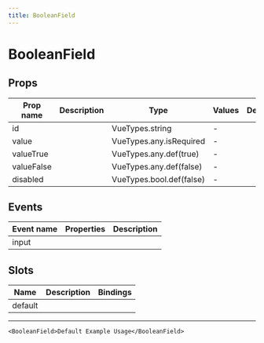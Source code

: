 ```yaml
---
title: BooleanField
---
```

# BooleanField

## Props

| Prop name  | Description | Type                     | Values | Default |
| ---------- | ----------- | ------------------------ | ------ | ------- |
| id         |             | VueTypes.string          | -      |         |
| value      |             | VueTypes.any.isRequired  | -      |         |
| valueTrue  |             | VueTypes.any.def(true)   | -      |         |
| valueFalse |             | VueTypes.any.def(false)  | -      |         |
| disabled   |             | VueTypes.bool.def(false) | -      |         |

## Events

| Event name | Properties | Description |
| ---------- | ---------- | ----------- |
| input      |            |

## Slots

| Name    | Description | Bindings |
| ------- | ----------- | -------- |
| default |             |          |

---

```vue live
<BooleanField>Default Example Usage</BooleanField>
```
